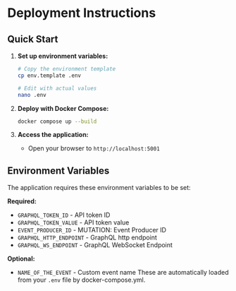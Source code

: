 # Deployment Instructions

## Quick Start

1. **Set up environment variables:**
   ```bash
   # Copy the environment template
   cp env.template .env
   
   # Edit with actual values
   nano .env
   ```

2. **Deploy with Docker Compose:**
   ```bash
   docker compose up --build
   ```

3. **Access the application:**
   - Open your browser to `http://localhost:5001`

## Environment Variables

The application requires these environment variables to be set:

**Required:**
- `GRAPHQL_TOKEN_ID` -  API token ID
- `GRAPHQL_TOKEN_VALUE` - API token value  
- `EVENT_PRODUCER_ID` - MUTATION: Event Producer ID
- `GRAPHQL_HTTP_ENDPOINT` - GraphQL http endpoint
- `GRAPHQL_WS_ENDPOINT` - GraphQL WebSocket Endpoint


**Optional:**
- `NAME_OF_THE_EVENT` - Custom event name 
These are automatically loaded from your `.env` file by docker-compose.yml.

